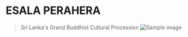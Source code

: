 # ESALA PERAHERA 
> Sri Lanka's Grand Buddhist Cultural Procession
![Sample image](/assets/esala-perhera01.jpg)
